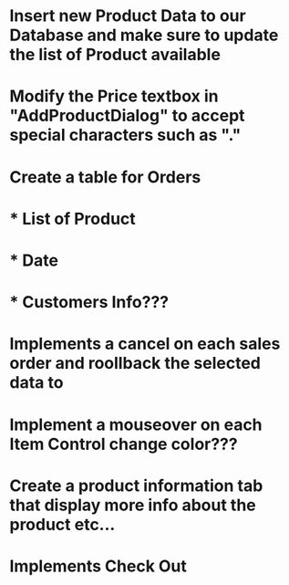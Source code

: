 ﻿







# Insert new Product Data to our Database and make sure to update the list of Product available  
# Modify the Price textbox in "AddProductDialog" to accept special characters such as "."

# Create a table for Orders
#	* List of Product
#	* Date 
#   * Customers Info???


# Implements a cancel on each sales order and roollback the selected data to 


# Implement a mouseover on each Item Control change color???
# Create a product information tab that display more info about the product etc...
# Implements Check Out 
